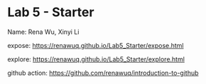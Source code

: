 # Lab 5 - Starter
Name: Rena Wu, Xinyi Li

expose: https://renawuq.github.io/Lab5_Starter/expose.html

explore: https://renawuq.github.io/Lab5_Starter/explore.html

github action: https://github.com/renawuq/introduction-to-github
